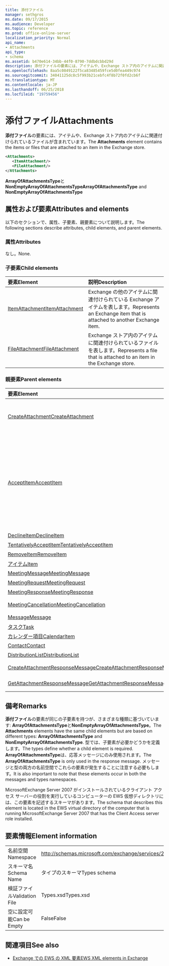 ```yaml
---
title: 添付ファイル
manager: sethgros
ms.date: 09/17/2015
ms.audience: Developer
ms.topic: reference
ms.prod: office-online-server
localization_priority: Normal
api_name:
- Attachments
api_type:
- schema
ms.assetid: b470e614-34bb-44f0-8790-7ddbdcbbd29d
description: 添付ファイルの要素には、アイテムや、Exchange ストア内のアイテムに関連付けられているファイルが含まれています。
ms.openlocfilehash: 8aa5c0849122f5ca83485459fce5d0fea449c974
ms.sourcegitcommit: 34041125dc8c5f993b21cebfc4f8b72f0fd2cb6f
ms.translationtype: MT
ms.contentlocale: ja-JP
ms.lasthandoff: 06/25/2018
ms.locfileid: "19759456"
---
```

# <a name="attachments"></a><span data-ttu-id="b0ee8-103">添付ファイル</span><span class="sxs-lookup"><span data-stu-id="b0ee8-103">Attachments</span></span>

<span data-ttu-id="b0ee8-104">**添付ファイル**の要素には、アイテムや、Exchange ストア内のアイテムに関連付けられているファイルが含まれています。</span><span class="sxs-lookup"><span data-stu-id="b0ee8-104">The **Attachments** element contains the items or files that are attached to an item in the Exchange store.</span></span> 
  
```xml
<Attachments>
   <ItemAttachment/>
   <FileAttachment/>
</Attachments>
```

 <span data-ttu-id="b0ee8-105">**ArrayOfAttachmentsType**と**NonEmptyArrayOfAttachmentsType**</span><span class="sxs-lookup"><span data-stu-id="b0ee8-105">**ArrayOfAttachmentsType** and **NonEmptyArrayOfAttachmentsType**</span></span>
## <a name="attributes-and-elements"></a><span data-ttu-id="b0ee8-106">属性および要素</span><span class="sxs-lookup"><span data-stu-id="b0ee8-106">Attributes and elements</span></span>

<span data-ttu-id="b0ee8-107">以下のセクションで、属性、子要素、親要素について説明します。</span><span class="sxs-lookup"><span data-stu-id="b0ee8-107">The following sections describe attributes, child elements, and parent elements.</span></span>
  
### <a name="attributes"></a><span data-ttu-id="b0ee8-108">属性</span><span class="sxs-lookup"><span data-stu-id="b0ee8-108">Attributes</span></span>

<span data-ttu-id="b0ee8-109">なし。</span><span class="sxs-lookup"><span data-stu-id="b0ee8-109">None.</span></span>
  
### <a name="child-elements"></a><span data-ttu-id="b0ee8-110">子要素</span><span class="sxs-lookup"><span data-stu-id="b0ee8-110">Child elements</span></span>

|<span data-ttu-id="b0ee8-111">**要素**</span><span class="sxs-lookup"><span data-stu-id="b0ee8-111">**Element**</span></span>|<span data-ttu-id="b0ee8-112">**説明**</span><span class="sxs-lookup"><span data-stu-id="b0ee8-112">**Description**</span></span>|
|:-----|:-----|
|[<span data-ttu-id="b0ee8-113">ItemAttachment</span><span class="sxs-lookup"><span data-stu-id="b0ee8-113">ItemAttachment</span></span>](itemattachment.md) <br/> |<span data-ttu-id="b0ee8-114">Exchange の他のアイテムに関連付けられている Exchange アイテムを表します。</span><span class="sxs-lookup"><span data-stu-id="b0ee8-114">Represents an Exchange item that is attached to another Exchange item.</span></span>  <br/> |
|[<span data-ttu-id="b0ee8-115">FileAttachment</span><span class="sxs-lookup"><span data-stu-id="b0ee8-115">FileAttachment</span></span>](fileattachment.md) <br/> |<span data-ttu-id="b0ee8-116">Exchange ストア内のアイテムに関連付けられているファイルを表します。</span><span class="sxs-lookup"><span data-stu-id="b0ee8-116">Represents a file that is attached to an item in the Exchange store.</span></span>  <br/> |
   
### <a name="parent-elements"></a><span data-ttu-id="b0ee8-117">親要素</span><span class="sxs-lookup"><span data-stu-id="b0ee8-117">Parent elements</span></span>

|<span data-ttu-id="b0ee8-118">**要素**</span><span class="sxs-lookup"><span data-stu-id="b0ee8-118">**Element**</span></span>|<span data-ttu-id="b0ee8-119">**説明**</span><span class="sxs-lookup"><span data-stu-id="b0ee8-119">**Description**</span></span>|
|:-----|:-----|
|[<span data-ttu-id="b0ee8-120">CreateAttachment</span><span class="sxs-lookup"><span data-stu-id="b0ee8-120">CreateAttachment</span></span>](createattachment.md) <br/> |<span data-ttu-id="b0ee8-121">Exchange ストア内のアイテムに添付ファイルを作成する要求を定義します。</span><span class="sxs-lookup"><span data-stu-id="b0ee8-121">Defines a request to create an attachment to an item in the Exchange store.</span></span><br/><br/> <span data-ttu-id="b0ee8-122">この要素への XPath 式は、次のようにします。`/CreateAttachment`</span><span class="sxs-lookup"><span data-stu-id="b0ee8-122">The following is the XPath expression to this element:  `/CreateAttachment`</span></span> <br/> |
|[<span data-ttu-id="b0ee8-123">AcceptItem</span><span class="sxs-lookup"><span data-stu-id="b0ee8-123">AcceptItem</span></span>](acceptitem.md) <br/> | <span data-ttu-id="b0ee8-124">会議出席依頼、承諾の返信を表します。</span><span class="sxs-lookup"><span data-stu-id="b0ee8-124">Represents an Accept reply to a meeting request.</span></span><br/><br/><span data-ttu-id="b0ee8-125">以下は、この要素への XPath 式の一部です。</span><span class="sxs-lookup"><span data-stu-id="b0ee8-125">The following are some of the XPath expressions to this element:</span></span><ul><li>`/CreateItem/Items`</li><li>`/MeetingRequest/ConflictingMeetings` </li><li>`/SetItemField/CalendarItem/ConflictingMeetings`</li><li>`/AppendToItemField/CalendarItem/ConflictingMeetings`</li><li>`/AcceptItem/Attachments/ItemAttachment/CalendarItem/ConflictingMeetings`</li><li>`/DeclineItem/Attachments/ItemAttachment/CalendarItem/ConflictingMeetings`</li><li>`/UpdateItem/ItemChanges/ItemChange/Updates/AppendToItemField/CalendarItem/AdjacentMeetings`</li><li>`/CreateAttachmentResponseMessage/Attachments/ItemAttachment/CalendarItem/AdjacentMeetings`</li><li>`/GetAttachmentResponseMessage/Attachments/ItemAttachment/CalendarItem/AdjacentMeetings`</li></ul> |
|[<span data-ttu-id="b0ee8-126">DeclineItem</span><span class="sxs-lookup"><span data-stu-id="b0ee8-126">DeclineItem</span></span>](declineitem.md) <br/> |<span data-ttu-id="b0ee8-127">会議出席依頼を辞退の返信を表します。</span><span class="sxs-lookup"><span data-stu-id="b0ee8-127">Represents a Decline reply to a meeting request.</span></span>  <br/> |
|[<span data-ttu-id="b0ee8-128">TentativelyAcceptItem</span><span class="sxs-lookup"><span data-stu-id="b0ee8-128">TentativelyAcceptItem</span></span>](tentativelyacceptitem.md) <br/> |<span data-ttu-id="b0ee8-129">仮の予定を表しますが、会議出席依頼に返信します。</span><span class="sxs-lookup"><span data-stu-id="b0ee8-129">Represents a Tentative reply to a meeting request.</span></span>  <br/> |
|[<span data-ttu-id="b0ee8-130">RemoveItem</span><span class="sxs-lookup"><span data-stu-id="b0ee8-130">RemoveItem</span></span>](removeitem.md) <br/> |<span data-ttu-id="b0ee8-131">Exchange ストアから項目を削除します。</span><span class="sxs-lookup"><span data-stu-id="b0ee8-131">Removes an item from the Exchange store.</span></span>  <br/> |
|[<span data-ttu-id="b0ee8-132">アイテム</span><span class="sxs-lookup"><span data-stu-id="b0ee8-132">Item</span></span>](item.md) <br/> |<span data-ttu-id="b0ee8-133">一般的な Exchange アイテムを表します。</span><span class="sxs-lookup"><span data-stu-id="b0ee8-133">Represents a generic Exchange item.</span></span>  <br/> |
|[<span data-ttu-id="b0ee8-134">MeetingMessage</span><span class="sxs-lookup"><span data-stu-id="b0ee8-134">MeetingMessage</span></span>](meetingmessage.md) <br/> |<span data-ttu-id="b0ee8-135">Exchange ストア内の会議を表します。</span><span class="sxs-lookup"><span data-stu-id="b0ee8-135">Represents a meeting in the Exchange store.</span></span>  <br/> |
|[<span data-ttu-id="b0ee8-136">MeetingRequest</span><span class="sxs-lookup"><span data-stu-id="b0ee8-136">MeetingRequest</span></span>](meetingrequest.md) <br/> |<span data-ttu-id="b0ee8-137">Exchange ストア内の会議出席依頼を表します。</span><span class="sxs-lookup"><span data-stu-id="b0ee8-137">Represents a meeting request in the Exchange store.</span></span>  <br/> |
|[<span data-ttu-id="b0ee8-138">MeetingResponse</span><span class="sxs-lookup"><span data-stu-id="b0ee8-138">MeetingResponse</span></span>](meetingresponse.md) <br/> |<span data-ttu-id="b0ee8-139">Exchange ストア内の会議の返信を表します。</span><span class="sxs-lookup"><span data-stu-id="b0ee8-139">Represents a meeting response in the Exchange store.</span></span>  <br/> |
|[<span data-ttu-id="b0ee8-140">MeetingCancellation</span><span class="sxs-lookup"><span data-stu-id="b0ee8-140">MeetingCancellation</span></span>](meetingcancellation.md) <br/> |<span data-ttu-id="b0ee8-141">Exchange ストア内の会議の取り消し通知を表します。</span><span class="sxs-lookup"><span data-stu-id="b0ee8-141">Represents a meeting cancellation in the Exchange store.</span></span>  <br/> |
|[<span data-ttu-id="b0ee8-142">Message</span><span class="sxs-lookup"><span data-stu-id="b0ee8-142">Message</span></span>](message-ex15websvcsotherref.md) <br/> |<span data-ttu-id="b0ee8-143">Exchange 電子メール メッセージを表します。</span><span class="sxs-lookup"><span data-stu-id="b0ee8-143">Represents an Exchange e-mail message.</span></span>  <br/> |
|[<span data-ttu-id="b0ee8-144">タスク</span><span class="sxs-lookup"><span data-stu-id="b0ee8-144">Task</span></span>](task.md) <br/> |<span data-ttu-id="b0ee8-145">Exchange ストア内のタスクを表します。</span><span class="sxs-lookup"><span data-stu-id="b0ee8-145">Represents a task in the Exchange store.</span></span>  <br/> |
|[<span data-ttu-id="b0ee8-146">カレンダー項目</span><span class="sxs-lookup"><span data-stu-id="b0ee8-146">CalendarItem</span></span>](calendaritem.md) <br/> |<span data-ttu-id="b0ee8-147">Exchange 予定表アイテムを表します。</span><span class="sxs-lookup"><span data-stu-id="b0ee8-147">Represents an Exchange calendar item.</span></span>  <br/> |
|[<span data-ttu-id="b0ee8-148">Contact</span><span class="sxs-lookup"><span data-stu-id="b0ee8-148">Contact</span></span>](contact.md) <br/> |<span data-ttu-id="b0ee8-149">Exchange の連絡先アイテムを表します。</span><span class="sxs-lookup"><span data-stu-id="b0ee8-149">Represents an Exchange contact item.</span></span>  <br/> |
|[<span data-ttu-id="b0ee8-150">DistributionList</span><span class="sxs-lookup"><span data-stu-id="b0ee8-150">DistributionList</span></span>](distributionlist.md) <br/> |<span data-ttu-id="b0ee8-151">配布リストを表します。</span><span class="sxs-lookup"><span data-stu-id="b0ee8-151">Represents a distribution list.</span></span>  <br/> |
|[<span data-ttu-id="b0ee8-152">CreateAttachmentResponseMessage</span><span class="sxs-lookup"><span data-stu-id="b0ee8-152">CreateAttachmentResponseMessage</span></span>](createattachmentresponsemessage.md) <br/> |<span data-ttu-id="b0ee8-153">状態および 1 つの CreateAttachment 要求の結果が含まれています。</span><span class="sxs-lookup"><span data-stu-id="b0ee8-153">Contains the status and result of a single CreateAttachment request.</span></span>  <br/> |
|[<span data-ttu-id="b0ee8-154">GetAttachmentResponseMessage</span><span class="sxs-lookup"><span data-stu-id="b0ee8-154">GetAttachmentResponseMessage</span></span>](getattachmentresponsemessage.md) <br/> |<span data-ttu-id="b0ee8-155">GetAttachment 要求の結果ステータスを格納します。</span><span class="sxs-lookup"><span data-stu-id="b0ee8-155">Contains the status and result of a GetAttachment request.</span></span>  <br/> |
   
## <a name="remarks"></a><span data-ttu-id="b0ee8-156">備考</span><span class="sxs-lookup"><span data-stu-id="b0ee8-156">Remarks</span></span>

<span data-ttu-id="b0ee8-157">**添付ファイル**の要素が同じの子要素を持つが、さまざまな種類に基づいています: **ArrayOfAttachmentsType**と**NonEmptyArrayOfAttachmentsType**。</span><span class="sxs-lookup"><span data-stu-id="b0ee8-157">The **Attachments** elements have the same child elements but are based on different types: **ArrayOfAttachmentsType** and **NonEmptyArrayOfAttachmentsType**.</span></span> <span data-ttu-id="b0ee8-158">型では、子要素が必要かどうかを定義します。</span><span class="sxs-lookup"><span data-stu-id="b0ee8-158">The types define whether a child element is required.</span></span> <span data-ttu-id="b0ee8-159">**ArrayOfAttachmentsType**は、応答メッセージにのみ使用されます。</span><span class="sxs-lookup"><span data-stu-id="b0ee8-159">The **ArrayOfAttachmentsType** is only used in the response message.</span></span> <span data-ttu-id="b0ee8-160">メッセージと型の両方の名前空間でこれらの要素が発生することに注意する必要もします。</span><span class="sxs-lookup"><span data-stu-id="b0ee8-160">It is also important to note that these elements occur in both the messages and types namespaces.</span></span> 
  
<span data-ttu-id="b0ee8-161">MicrosoftExchange Server 2007 がインストールされているクライアント アクセス サーバーの役割を実行しているコンピューターの EWS 仮想ディレクトリには、この要素を記述するスキーマがあります。</span><span class="sxs-lookup"><span data-stu-id="b0ee8-161">The schema that describes this element is located in the EWS virtual directory of the computer that is running MicrosoftExchange Server 2007 that has the Client Access server role installed.</span></span>
  
## <a name="element-information"></a><span data-ttu-id="b0ee8-162">要素情報</span><span class="sxs-lookup"><span data-stu-id="b0ee8-162">Element information</span></span>

|||
|:-----|:-----|
|<span data-ttu-id="b0ee8-163">名前空間</span><span class="sxs-lookup"><span data-stu-id="b0ee8-163">Namespace</span></span>  <br/> |http://schemas.microsoft.com/exchange/services/2006/types  <br/> |
|<span data-ttu-id="b0ee8-164">スキーマ名</span><span class="sxs-lookup"><span data-stu-id="b0ee8-164">Schema Name</span></span>  <br/> |<span data-ttu-id="b0ee8-165">タイプのスキーマ</span><span class="sxs-lookup"><span data-stu-id="b0ee8-165">Types schema</span></span>  <br/> |
|<span data-ttu-id="b0ee8-166">検証ファイル</span><span class="sxs-lookup"><span data-stu-id="b0ee8-166">Validation File</span></span>  <br/> |<span data-ttu-id="b0ee8-167">Types.xsd</span><span class="sxs-lookup"><span data-stu-id="b0ee8-167">Types.xsd</span></span>  <br/> |
|<span data-ttu-id="b0ee8-168">空に設定可能</span><span class="sxs-lookup"><span data-stu-id="b0ee8-168">Can be Empty</span></span>  <br/> |<span data-ttu-id="b0ee8-169">False</span><span class="sxs-lookup"><span data-stu-id="b0ee8-169">False</span></span>  <br/> |
   
## <a name="see-also"></a><span data-ttu-id="b0ee8-170">関連項目</span><span class="sxs-lookup"><span data-stu-id="b0ee8-170">See also</span></span>

- [<span data-ttu-id="b0ee8-171">Exchange での EWS の XML 要素</span><span class="sxs-lookup"><span data-stu-id="b0ee8-171">EWS XML elements in Exchange</span></span>](ews-xml-elements-in-exchange.md)

